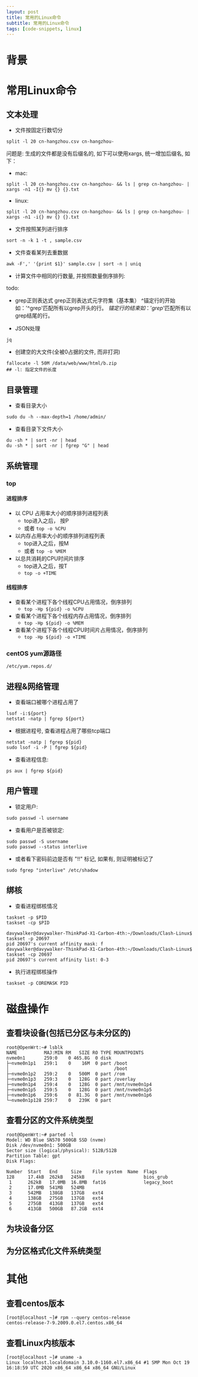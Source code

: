```yaml
---
layout: post 
title: 常用的Linux命令
subtitle: 常用的Linux命令
tags: [code-snippets, linux]
---
```


# 背景
# 常用Linux命令

## 文本处理
* 文件按固定行数切分

```shell
split -l 20 cn-hangzhou.csv cn-hangzhou-
```

问题是: 生成的文件都是没有后缀名的, 如下可以使用xargs, 统一增加后缀名, 如下：
- mac:

```shell
split -l 20 cn-hangzhou.csv cn-hangzhou- && ls | grep cn-hangzhou- | xargs -n1 -I{} mv {} {}.txt
```

- linux:

```shell
split -l 20 cn-hangzhou.csv cn-hangzhou- && ls | grep cn-hangzhou- | xargs -n1 -i{} mv {} {}.txt
```

* 文件按照某列进行排序

```shell
sort -n -k 1 -t , sample.csv
```

* 文件查看某列去重数据

```shell  
awk -F',' '{print $1}' sample.csv | sort -n | uniq
```

* 计算文件中相同的行数量, 并按照数量倒序排列:

todo: 

* grep正则表达式
  grep正则表达式元字符集（基本集）
  ^锚定行的开始 如：'^grep'匹配所有以grep开头的行。
  $锚定行的结束 如：'grep$'匹配所有以grep结尾的行。

* JSON处理

```shell
jq
```

* 创建空的大文件(全被0占据的文件, 而非打洞)

```shell
fallocate -l 50M /data/web/www/html/b.zip
## -l: 指定文件的长度
```

## 目录管理

* 查看目录大小

```shell
sudo du -h --max-depth=1 /home/admin/
```

* 查看目录下文件大小

```shell
du -sh * | sort -nr | head
du -sh * | sort -nr | fgrep "G" | head
```

## 系统管理
### top
#### 进程排序
- 以 CPU 占用率大小的顺序排列进程列表 
  - top进入之后， 按P 
  - 或者 `top -o %CPU`
- 以内存占用率大小的顺序排列进程列表
  - top进入之后，按M 
  - 或者 `top -o %MEM`
- 以总共消耗的CPU时间片排序
  - top进入之后，按T 
  - `top -o +TIME`

#### 线程排序
- 查看某个进程下各个线程CPU占用情况，倒序排列
  - `top -Hp ${pid} -o %CPU`
- 查看某个进程下各个线程内存占用情况，倒序排列
  - `top -Hp ${pid} -o %MEM`
- 查看某个进程下各个线程CPU时间片占用情况，倒序排列
  - `top -Hp ${pid} -o +TIME`

### centOS yum源路径

```shell
/etc/yum.repos.d/
```

## 进程&网络管理

* 查看端口被哪个进程占用了

```shell
lsof -i:${port}
netstat -natp | fgrep ${port}
```

* 根据进程号, 查看进程占用了哪些tcp端口

```shell
netstat -natp | fgrep ${pid}
sudo lsof -i -P | fgrep ${pid}
```

* 查看进程信息:

```shell
ps aux | fgrep ${pid}
```

## 用户管理
* 锁定用户:

```shell
sudo passwd -l username
```

* 查看用户是否被锁定:

```shell
sudo passwd -S username
sudo passwd --status interlive
```

- 或者看下密码前边是否有 "!!" 标记, 如果有, 则证明被标记了

```shell
sudo fgrep "interlive" /etc/shadow
```

## 绑核
- 查看进程绑核情况

```shell
taskset -p $PID
taskset -cp $PID
```
```shell
davywalker@davywalker-ThinkPad-X1-Carbon-4th:~/Downloads/Clash-Linux$ taskset -p 20697
pid 20697's current affinity mask: f
davywalker@davywalker-ThinkPad-X1-Carbon-4th:~/Downloads/Clash-Linux$ taskset -cp 20697
pid 20697's current affinity list: 0-3
```

- 执行进程绑核操作

```shell
taskset -p COREMASK PID
```


# 磁盘操作
## 查看块设备(包括已分区与未分区的)
```shell
root@OpenWrt:~# lsblk
NAME          MAJ:MIN RM   SIZE RO TYPE MOUNTPOINTS
nvme0n1       259:0    0 465.8G  0 disk
├─nvme0n1p1   259:1    0    16M  0 part /boot
│                                       /boot
├─nvme0n1p2   259:2    0   500M  0 part /rom
├─nvme0n1p3   259:3    0   128G  0 part /overlay
├─nvme0n1p4   259:4    0   128G  0 part /mnt/nvme0n1p4
├─nvme0n1p5   259:5    0   128G  0 part /mnt/nvme0n1p5
├─nvme0n1p6   259:6    0  81.3G  0 part /mnt/nvme0n1p6
└─nvme0n1p128 259:7    0   239K  0 part
```

## 查看分区的文件系统类型
```shell
root@OpenWrt:~# parted -l
Model: WD Blue SN570 500GB SSD (nvme)
Disk /dev/nvme0n1: 500GB
Sector size (logical/physical): 512B/512B
Partition Table: gpt
Disk Flags:

Number  Start   End     Size    File system  Name  Flags
128     17.4kB  262kB   245kB                      bios_grub
 1      262kB   17.0MB  16.8MB  fat16              legacy_boot
 2      17.0MB  541MB   524MB
 3      542MB   138GB   137GB   ext4
 4      138GB   275GB   137GB   ext4
 5      275GB   413GB   137GB   ext4
 6      413GB   500GB   87.2GB  ext4
```

## 为块设备分区


## 为分区格式化文件系统类型

# 其他
## 查看centos版本
```shell
[root@localhost ~]# rpm --query centos-release
centos-release-7-9.2009.0.el7.centos.x86_64
```

## 查看Linux内核版本
```shell
[root@localhost ~]# uname -a
Linux localhost.localdomain 3.10.0-1160.el7.x86_64 #1 SMP Mon Oct 19 16:18:59 UTC 2020 x86_64 x86_64 x86_64 GNU/Linux
```